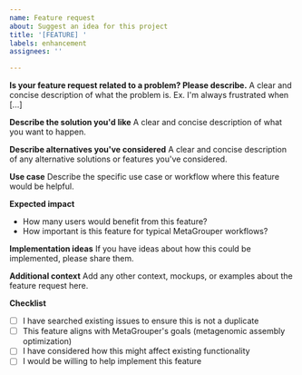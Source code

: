 ```yaml
---
name: Feature request
about: Suggest an idea for this project
title: '[FEATURE] '
labels: enhancement
assignees: ''

---
```


**Is your feature request related to a problem? Please describe.**
A clear and concise description of what the problem is. Ex. I'm always frustrated when [...]

**Describe the solution you'd like**
A clear and concise description of what you want to happen.

**Describe alternatives you've considered**
A clear and concise description of any alternative solutions or features you've considered.

**Use case**
Describe the specific use case or workflow where this feature would be helpful.

**Expected impact**
- How many users would benefit from this feature?
- How important is this feature for typical MetaGrouper workflows?

**Implementation ideas**
If you have ideas about how this could be implemented, please share them.

**Additional context**
Add any other context, mockups, or examples about the feature request here.

**Checklist**
- [ ] I have searched existing issues to ensure this is not a duplicate
- [ ] This feature aligns with MetaGrouper's goals (metagenomic assembly optimization)
- [ ] I have considered how this might affect existing functionality
- [ ] I would be willing to help implement this feature